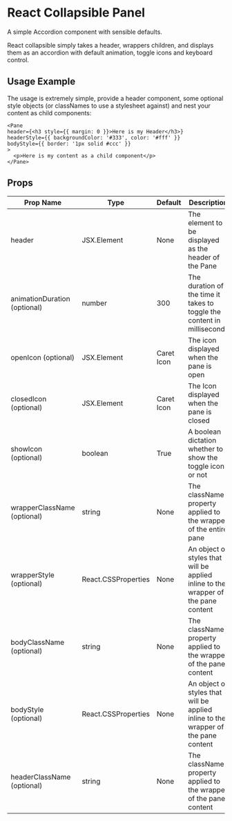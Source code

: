# React Collapsible Panel
A simple Accordion component with sensible defaults.

React collapsible simply takes a header, wrappers children, and displays them as an accordion with default animation, toggle icons and keyboard control.

## Usage Example

The usage is extremely simple, provide a header component, some optional style objects (or classNames to use a stylesheet against) and nest your content as child components:

```
<Pane
header={<h3 style={{ margin: 0 }}>Here is my Header</h3>}
headerStyle={{ backgroundColor: '#333', color: '#fff' }}
bodyStyle={{ border: '1px solid #ccc' }}
>
  <p>Here is my content as a child component</p>
</Pane>
```

## Props
| Prop Name                    | Type                | Default    | Description                                                                        |
|------------------------------|---------------------|------------|------------------------------------------------------------------------------------|
| header                       | JSX.Element         | None       | The element to be displayed as the header of the Pane                              |
| animationDuration (optional) | number              | 300        | The duration of the time it takes to toggle the content in milliseconds            |
| openIcon (optional)          | JSX.Element         | Caret Icon | The icon displayed when the pane is open                                           |
| closedIcon (optional)        | JSX.Element         | Caret Icon | The Icon displayed when the pane is closed                                         |
| showIcon (optional)          | boolean             | True       | A boolean dictation whether to show the toggle icon or not                         |
| wrapperClassName (optional)  | string              | None       | The className property applied to the wrapper of the entire pane                   |
| wrapperStyle (optional)      | React.CSSProperties | None       | An object of styles that will be applied inline to the wrapper of the pane content |
| bodyClassName (optional)     | string              | None       | The className property applied to the wrapper of the pane content                  |
| bodyStyle (optional)         | React.CSSProperties | None       | An object of styles that will be applied inline to the wrapper of the pane content |
| headerClassName (optional)   | string              | None       | The className property applied to the wrapper of the pane content                  |
